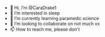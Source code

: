 - 👋 Hi, I’m @CaraDrake1
- 👀 I’m interested in sleep
- 🌱 I’m currently learning paramedic science
- 💞️ I’m looking to collaborate on not much xx
- 📫 How to reach me, please don't 

<!---
CaraDrake1/CaraDrake1 is a ✨ special ✨ repository because its `README.md` (this file) appears on your GitHub profile.
You can click the Preview link to take a look at your changes.
--->
